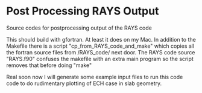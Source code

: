 # Post Processing RAYS Output

Source codes for postprocessing output of the RAYS  code

This should build with gfortran.  At least it does on my Mac. In addition to the Makefile
there is a script "cp\_from\_RAYS\_code\_and\_make" which copies all the fortran source files from
/RAYS_code/ next door.  The RAYS code source "RAYS.f90" confuses the makefile with an extra
main program so the script removes that before doing "make"

Real soon now I will generate some example input files to run this code 
code to do rudimentary plotting of ECH case in slab geometry.



